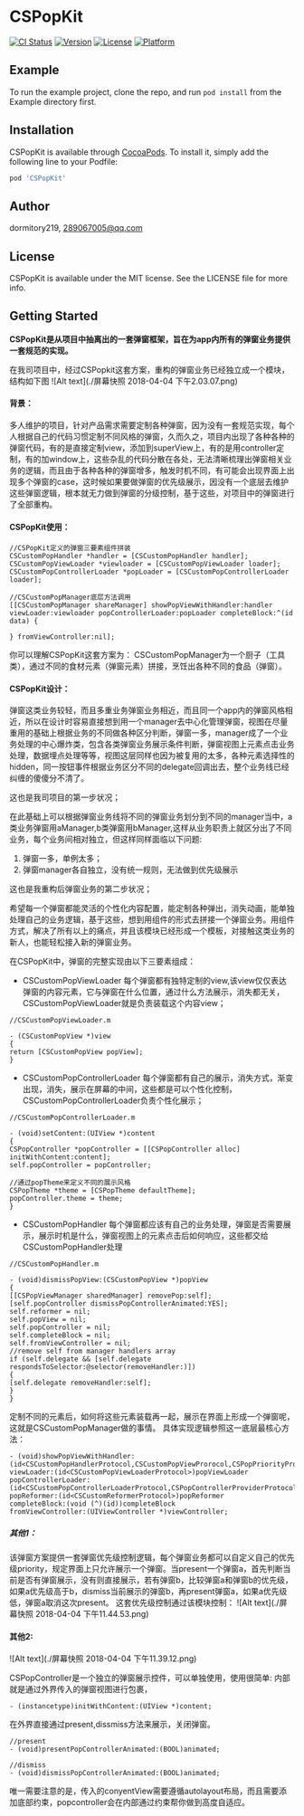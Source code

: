 # CSPopKit

[![CI Status](http://img.shields.io/travis/dormitory219/CSPopKit.svg?style=flat)](https://travis-ci.org/dormitory219/CSPopKit)
[![Version](https://img.shields.io/cocoapods/v/CSPopKit.svg?style=flat)](http://cocoapods.org/pods/CSPopKit)
[![License](https://img.shields.io/cocoapods/l/CSPopKit.svg?style=flat)](http://cocoapods.org/pods/CSPopKit)
[![Platform](https://img.shields.io/cocoapods/p/CSPopKit.svg?style=flat)](http://cocoapods.org/pods/CSPopKit)

## Example

To run the example project, clone the repo, and run `pod install` from the Example directory first.

## Installation

CSPopKit is available through [CocoaPods](http://cocoapods.org). To install
it, simply add the following line to your Podfile:

```ruby
pod 'CSPopKit'
```

## Author

dormitory219, 289067005@qq.com

## License

CSPopKit is available under the MIT license. See the LICENSE file for more info.


## Getting Started
**CSPopKit是从项目中抽离出的一套弹窗框架，旨在为app内所有的弹窗业务提供一套规范的实现。**

在我司项目中，经过CSPopkit这套方案，重构的弹窗业务已经独立成一个模块，结构如下图
![Alt text](./屏幕快照 2018-04-04 下午2.03.07.png)


#### 背景：
多人维护的项目，针对产品需求需要定制各种弹窗，因为没有一套规范实现，每个人根据自己的代码习惯定制不同风格的弹窗，久而久之，项目内出现了各种各种的弹窗代码，有的是直接定制view，添加到superView上，有的是用controller定制，有的加window上，这些杂乱的代码分散在各处，无法清晰梳理出弹窗相关业务的逻辑，而且由于各种各种的弹窗增多，触发时机不同，有可能会出现界面上出现多个弹窗的case，这时候如果要做弹窗的优先级展示，因没有一个底层去维护这些弹窗逻辑，根本就无力做到弹窗的分级控制，基于这些，对项目中的弹窗进行了全部重构。

#### CSPopKit使用：

```
//CSPopKit定义的弹窗三要素组件拼装
CSCustomPopHandler *handler = [CSCustomPopHandler handler];
CSCustomPopViewLoader *viewloader = [CSCustomPopViewLoader loader];
CSCustomPopControllerLoader *popLoader = [CSCustomPopControllerLoader loader];

//CSCustomPopManager底层方法调用
[[CSCustomPopManager shareManager] showPopViewWithHandler:handler viewLoader:viewloader popControllerLoader:popLoader completeBlock:^(id data) {

} fromViewController:nil];
```

你可以理解CSPopKit这套方案为：
CSCustomPopManager为一个厨子（工具类），通过不同的食材元素（弹窗元素）拼接，烹饪出各种不同的食品（弹窗）。

#### CSPopKit设计：

弹窗这类业务较轻，而且多重业务弹窗业务相近，而且同一个app内的弹窗风格相近，所以在设计时容易直接想到用一个manager去中心化管理弹窗，视图在尽量重用的基础上根据业务的不同做各种区分判断，弹窗一多，manager成了一个业务处理的中心爆炸类，包含各类弹窗业务展示条件判断，弹窗视图上元素点击业务处理，数据埋点处理等等，视图这层同样也因为被复用的太多，各种元素选择性的hidden，同一按钮事件根据业务区分不同的delegate回调出去，整个业务线已经纠缠的傻傻分不清了。

这也是我司项目的第一步状况；

在此基础上可以根据弹窗业务线将不同的弹窗业务划分到不同的manager当中，a类业务弹窗用aManager,b类弹窗用bManager,这样从业务职责上就区分出了不同业务，每个业务间相对独立，但这样同样面临以下问题:

1. 弹窗一多，单例太多；
2. 弹窗manager各自独立，没有统一规则，无法做到优先级展示

这也是我重构后弹窗业务的第二步状况；

希望每一个弹窗都能灵活的个性化内容配置，能定制各种弹出，消失动画，能单独处理自己的业务逻辑，基于这些，想到用组件的形式去拼接一个弹窗业务。用组件方式，解决了所有以上的痛点，并且该模块已经形成一个模板，对接触这类业务的新人，也能轻松接入新的弹窗业务。

在CSPopKit中，弹窗的完整实现由以下三要素组成：

- CSCustomPopViewLoader
每个弹窗都有独特定制的view,该view仅仅表达弹窗的内容元素，它与弹窗在什么位置，通过什么方法展示，消失都无关，CSCustomPopViewLoader就是负责装载这个内容view；

```
//CSCustomPopViewLoader.m

- (CSCustomPopView *)view
{
return [CSCustomPopView popView];
}
```

- CSCustomPopControllerLoader
每个弹窗都有自己的展示，消失方式，渐变出现，消失，展示在屏幕的中间，这些都是可以个性化控制，CSCustomPopControllerLoader负责个性化展示；

```
//CSCustomPopControllerLoader.m

- (void)setContent:(UIView *)content
{
CSPopController *popController = [[CSPopController alloc] initWithContent:content];
self.popController = popController;

//通过popTheme来定义不同的展示风格
CSPopTheme *theme = [CSPopTheme defaultTheme];
popController.theme = theme;
}

```

- CSCustomPopHandler
每个弹窗都应该有自己的业务处理，弹窗是否需要展示，展示时机是什么，弹窗视图上的元素点击后如何响应，这些都交给CSCustomPopHandler处理

```
//CSCustomPopHandler.m

- (void)dismissPopView:(CSCustomPopView *)popView
{
[[CSPopViewManager sharedManager] removePop:self];
[self.popController dismissPopControllerAnimated:YES];
self.reformer = nil;
self.popView = nil;
self.popController = nil;
self.completeBlock = nil;
self.fromViewController = nil;
//remove self from manager handlers array
if (self.delegate && [self.delegate respondsToSelector:@selector(removeHandler:)])
{
[self.delegate removeHandler:self];
}
}

```
定制不同的元素后，如何将这些元素装载再一起，展示在界面上形成一个弹窗呢，这就是CSCustomPopManager做的事情。
具体实现逻辑参照这一底层最核心方法：
```
- (void)showPopViewWithHandler:(id<CSCustomPopHandlerProtocol,CSCustomPopViewProrocol,CSPopPriorityProtocol>)popHandler
viewLoader:(id<CSCustomPopViewLoaderProtocol>)popViewLoader
popControllerLoader:(id<CSCustomPopControllerLoaderProtocol,CSPopControllerProviderProtocol>)popControllerLoader
popReformer:(id<CSCustomReformerProtocol>)popReformer
completeBlock:(void (^)(id))completeBlock
fromViewController:(UIViewController *)viewController;
```

##### 其他1：
该弹窗方案提供一套弹窗优先级控制逻辑，每个弹窗业务都可以自定义自己的优先级priority，规定界面上只允许展示一个弹窗。当present一个弹窗a，首先判断当前是否有弹窗展示，没有则直接展示，若有弹窗b，比较弹窗a和弹窗b的优先级，如果a优先级高于b，dismiss当前展示的弹窗b，再present弹窗a，如果a优先级低，弹窗a取消这次present。
这套优先级控制通过该模块控制：
![Alt text](./屏幕快照 2018-04-04 下午11.44.53.png)



#### 其他2:

![Alt text](./屏幕快照 2018-04-04 下午11.39.12.png)

CSPopController是一个独立的弹窗展示控件，可以单独使用，使用很简单:
内部就是通过外界传入的弹窗视图进行包裹，
```
- (instancetype)initWithContent:(UIView *)content;
```

在外界直接通过present,dissmiss方法来展示，关闭弹窗。

```
//present
- (void)presentPopControllerAnimated:(BOOL)animated;

//dismiss
- (void)dismissPopControllerAnimated:(BOOL)animated;
```

唯一需要注意的是，传入的conyentView需要遵循autolayout布局，而且需要添加底部约束，popcontroller会在内部通过约束帮你做到高度自适应。

